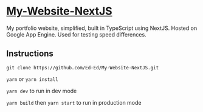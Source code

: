 # [My-Website-NextJS](https://www.gstared.com)

My portfolio website, simplified, built in TypeScript using NextJS. Hosted on Google App Engine. Used for testing speed differences.

## Instructions

`git clone https://github.com/Ed-Ed/My-Website-NextJS.git`

`yarn` or `yarn install`

`yarn dev` to run in dev mode

`yarn build` then `yarn start` to run in production mode
